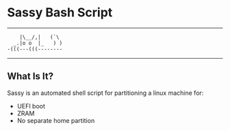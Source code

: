 # Sassy Bash Script
---

        |\__/,|   (`\
      _.|o o  |_   ) )
    -(((---(((--------

---
## What Is It?

Sassy is an automated shell script for partitioning a linux machine for:
- UEFI boot
- ZRAM
- No separate home partition

